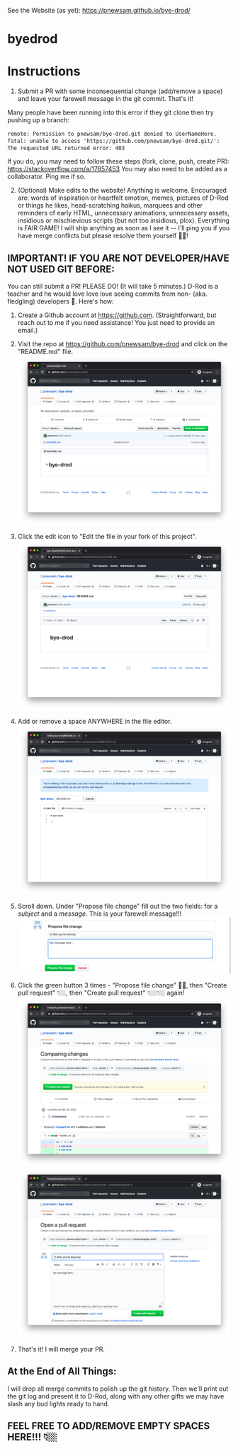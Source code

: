 See the Website (as yet): https://pnewsam.github.io/bye-drod/
 
# byedrod

# Instructions

1. Submit a PR with some inconsequential change (add/remove a space) and leave your farewell message in 
the git commit. That's it!

Many people have been running into this error if they git clone then try pushing up a branch:
```
remote: Permission to pnewsam/bye-drod.git denied to UserNameHere.
fatal: unable to access 'https://github.com/pnewsam/bye-drod.git/': The requested URL returned error: 403
```

If you do, you may need to follow these steps (fork, clone, push, create PR): https://stackoverflow.com/a/17857453
You may also need to be added as a collaborator. Ping me if so.

2. (Optional) Make edits to the website! Anything is welcome. Encouraged are: words of inspiration or heartfelt 
emotion, memes, pictures of D-Rod or things he likes, head-scratching haikus, marquees and other reminders of 
early HTML, unnecessary animations, unnecessary assets, insidious or mischievious scripts (but not too insidious, 
plox). Everything is FAIR GAME! I will ship anything as soon as I see it -- I'll ping you if you have merge 
conflicts but please resolve them yourself 🙏🏼!

## **IMPORTANT! IF YOU ARE NOT DEVELOPER/HAVE NOT USED GIT BEFORE:**
 
You can still submit a PR! PLEASE DO! (It will take 5 minutes.) D-Rod is a teacher and he would love love love 
seeing commits from non- (aka. fledgling) developers 🙂. Here's how:

1. Create a Github account at https://github.com. (Straightforward, but reach out to me if you need assistance! You 
just need to provide an email.)

2. Visit the repo at https://github.com/pnewsam/bye-drod and click on the "README.md" file.
![1](instructions/1.png) 

3. Click the edit icon to "Edit the file in your fork of this project".
![2](instructions/2.png)

4. Add or remove a space ANYWHERE in the file editor.
![3](instructions/3.png)

5. Scroll down. Under "Propose file change" fill out the two fields: for a *subject* and a *message*. This is 
your farewell message!!!
![4](instructions/4.png)

6. Click the green button 3 times - "Propose file change" ☝🏼, then "Create pull request" 👇🏼, then "Create 
pull request" 👇🏼👇🏼 again!
![5](instructions/5.png)
![6](instructions/6.png)

7. That's it! I will merge your PR.

## At the End of All Things:

I will drop all merge commits to polish up the git history. Then we'll print out the git log and present it to D-Rod, along with any other gifts we may have slash any bud lights ready to hand. 

## FEEL FREE TO ADD/REMOVE EMPTY SPACES HERE!!! 👇🏼

 
 
